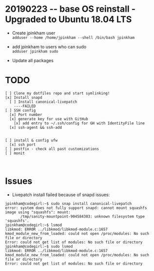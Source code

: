 20190223 -- base OS reinstall - Upgraded to Ubuntu 18.04 LTS
=============================
- Create jpinkham user <br>
```adduser --home /home/jpinkham --shell /bin/bash jpinkham```

- add jpinkham to users who can sudo <br>
```adduser jpinkham sudo```

- Update all packages



TODO
====
```
[ ] Clone my dotfiles repo and start symlinking!
[x] Install snapd
  [ ] Install canonical-livepatch
    ----FAILED
[ ] SSH config
  [x] Port number
  [x] generate key for use with GitHub
    [x] add entry to ~/.ssh/config for GH with IdentityFile line
  [x] ssh-agent && ssh-add
  
  
[ ] install & config ufw
  [x] ssh port
[ ] postfix - check all past customizations
[ ] monit



```


Issues
======
- Livepatch install failed because of snapd issues:
```
jpinkham@codegirl:~$ sudo snap install canonical-livepatch
error: system does not fully support snapd: cannot mount squashfs image using "squashfs": mount:
       /tmp/sanity-mountpoint-904584303: unknown filesystem type 'squashfs'.
jpinkham@codegirl:~$ lsmod
libkmod: ERROR ../libkmod/libkmod-module.c:1657 kmod_module_new_from_loaded: could not open /proc/modules: No such file or directory
Error: could not get list of modules: No such file or directory
jpinkham@codegirl:~$ sudo lsmod
libkmod: ERROR ../libkmod/libkmod-module.c:1657 kmod_module_new_from_loaded: could not open /proc/modules: No such file or directory
Error: could not get list of modules: No such file or directory
```
